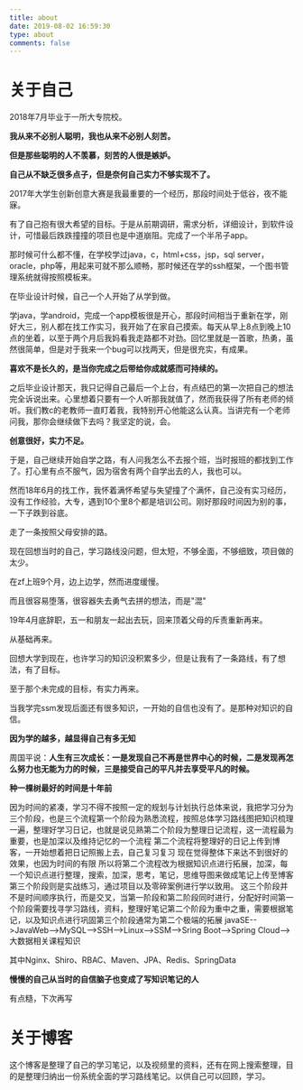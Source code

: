 ```yaml
---
title: about
date: 2019-08-02 16:59:30
type: about
comments: false
---
```

# 关于自己

2018年7月毕业于一所大专院校。

**我从来不必别人聪明，我也从来不必别人刻苦。**

**但是那些聪明的人不羡慕，刻苦的人很是嫉妒。**

**自己从不缺乏很多点子，但是奈何自己实力不够实现不了。**

2017年大学生创新创意大赛是我最重要的一个经历，那段时间处于低谷，夜不能寐。

有了自己抱有很大希望的目标。于是从前期调研，需求分析，详细设计，到软件设计，可惜最后跌跌撞撞的项目也是中道崩阻。完成了一个半吊子app。

那时候可什么都不懂，在学校学过java，c，html+css，jsp，sql server，oracle，php等，用起来可就不那么顺畅，那时候还在学的ssh框架，一个图书管理系统就得按照模板来。

在毕业设计时候，自己一个人开始了从学到做。

学java，学android，完成一个app模板很是开心，那段时间相当于重新在学，刚好大三，别人都在找工作实习，我开始了在家自己摸索。每天从早上8点到晚上10点的坐着，以至于两个月后我妈看我走路都不对劲。回忆里就是一首歌，热勇，虽然很简单，但是对于我来一个bug可以找两天，但是很充实，有成果。

**喜欢不是长久的，是当你完成之后带给你成就感而可持续的。**

之后毕业设计那天，我只记得自己最后一个上台，有点结巴的第一次把自己的想法完全诉说出来。心里想着只要有一个人听那我就值了，然而我获得了所有老师的倾听。我们教c的老教师一直盯着我，我特别开心他能这么认真。当讲完有一个老师问我，那你会继续做下去吗？我坚定的说，会。

**创意很好，实力不足。**

于是，自己继续开始自学之路，有人问我怎么不去报个班，当时报班的都找到工作了。打心里有点不服气，因为宿舍有两个自学出去的人，我也可以。

然而18年6月的找工作，我怀着满怀希望与失望撞了个满怀，自己没有实习经历，没有工作经验，大专，遇到10个里8个都是培训公司。刚好那段时间因为别的事，一下子跌到谷底。

走了一条按照父母安排的路。

现在回想当时的自己，学习路线没问题，但太短，不够全面，不够细致，项目做的太少。

在zf上班9个月，边上边学，然而进度缓慢。

而且很容易堕落，很容器失去勇气去拼的想法，而是"混"

19年4月底辞职，五一和朋友一起出去玩，回来顶着父母的斥责重新再来。

从基础再来。

回想大学到现在，也许学习的知识没积累多少，但是让我有了一条路线，有了想法，有了目标。

至于那个未完成的目标，有实力再来。

当我学完ssm发现后面还有很多知识，一开始的自信也没有了。是那种对知识的自信。

**因为学的越多，越显得自己有多无知**

周国平说：**人生有三次成长：一是发现自己不再是世界中心的时候，二是发现再怎么努力也无能为力的时候，三是接受自己的平凡并去享受平凡的时候。**

**种一棵树最好的时间是十年前**

因为时间的紧凑，学习不得不按照一定的规划与计划执行总体来说，我把学习分为三个阶段，也是三个流程第一个阶段为熟悉流程，按照总体学习路线图把知识梳理一遍，整理好学习日记，也就是说见熟第二个阶段为整理日记流程，这一流程最为重要，也是加深以及维持记忆的一个流程    第二个流程将整理好的日记上传到博客，一开始想着把日记照搬上去，自己复习复习    现在觉得整体下来达不到很好的效果，也因为时间的有限    所以将第二个流程改为根据知识点进行拓展，加深，每一个知识点进行整理，搜索，加深，思考，笔记，思维导图来做成笔记上传至博客第三个阶段则是实战练习，通过项目以及零碎案例进行学以致用。
这三个阶段并不是时间顺序执行，而是交叉，当第一阶段和第二阶段同时进行，分配好时间第一个阶段需要找寻学习路线，资料，整理好笔记第二个阶段为重中之重，需要根据笔记，以及知识点进行巩固第三个阶段通常为第二个极端的拓展
javaSE-->JavaWeb-->MySQL-->SSH-->Linux-->SSM-->Sring Boot-->Spring Cloud-->大数据相关课程知识

其中Nginx、Shiro、RBAC、Maven、JPA、Redis、SpringData

**慢慢的自己从当时的自信脑子也变成了写知识笔记的人**

有点糙，下次再写

# 关于博客

这个博客是整理了自己的学习笔记，以及视频里的资料，还有在网上搜索整理，目的是整理归纳出一份系统全面的学习路线笔记。以供自己可以回顾，学习。